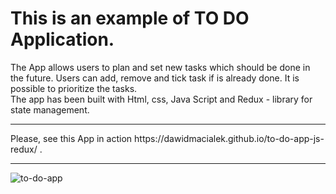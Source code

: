 # This is an example of TO DO Application. 
The App allows users to plan and set new tasks which should be done in the future. Users can add, remove and tick task if is already done. It is possible to prioritize the tasks.
<br>The app has been built with Html, css, Java Script and Redux - library for state management.
<hr>
Please, see this App in action https://dawidmacialek.github.io/to-do-app-js-redux/ .
<hr>

![to-do-app](https://user-images.githubusercontent.com/78161395/156925710-27e233c9-1d75-4bb1-9597-51e67ebc5e72.png)
